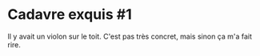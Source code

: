 # Cadavre exquis #1

Il y avait un violon sur le toit.
C'est pas très concret, mais sinon ça m'a fait rire.
